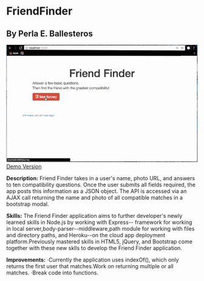 # FriendFinder
## By Perla E. Ballesteros

![Demo gif](/imgs/FriendFinderDemo.gif)
[Demo Version](https://www.google.com)

**Description:**
Friend Finder takes in a user's name, photo URL, and answers to ten compatibility questions. Once the user submits all fields required, the app posts this information as a JSON object. The API is accessed via an AJAX call returning the name and photo of all compatible matches in a bootstrap modal.

**Skills:**
The Friend Finder application aims to further developer's newly learned skills in Node.js by working with Express-- framework for working in local server,body-parser--middleware,path module for working with files and directory paths, and Heroku--on the cloud app deployment platform.Previously mastered skills in HTML5, jQuery, and Bootstrap come together with these new sklls to develop the Friend Finder application.

**Improvements:**
⋅Currently the application uses indexOf(), which only returns the first user that matches.Work on returning multiple or all matches.
⋅Break code into functions.